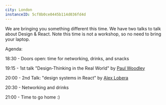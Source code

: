```yaml
---
city: London
instanceID: 5cf8b0ce0445b114d036fd4d
---
```


We are bringing you something different this time. We have two talks to talk about Design & React. Note this time is not a workshop, so no need to bring your laptop.

Agenda:

18:30 - Doors open: time for networking, drinks, and snacks

19:15 - 1st talk "Design-Thinking in the Real World" by [Paul Woodley](/about-us/#paul-woodley)

20:00 - 2nd Talk: "design systems in React" by [Alex Lobera](/about-us/#alex-lobera)

20:30 - Networking and drinks

21:00 - Time to go home :)
